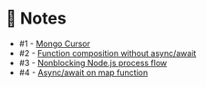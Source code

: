 # :notebook: Notes

* #1 - [Mongo Cursor](./notes/mongo-cursor.md)
* #2 - [Function composition without async/await]('./function-composition-without-async-await.js')
* #3 - [Nonblocking Node.js process flow]('./process-flow.js')
* #4 - [Async/await on map function]('./async-await-map.js')